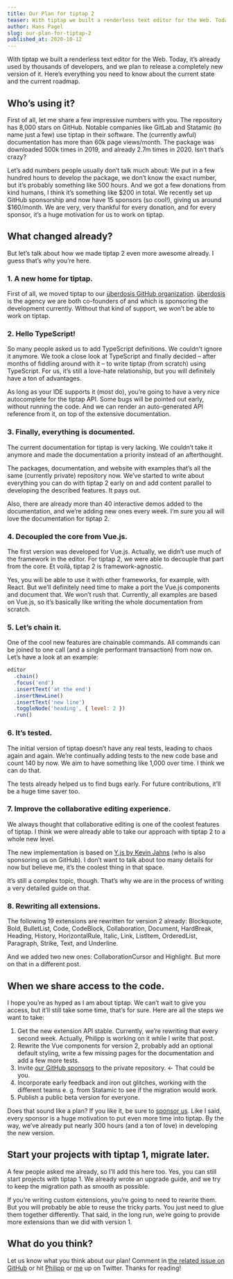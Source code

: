 ```yaml
---
title: Our Plan for tiptap 2
teaser: With tiptap we built a renderless text editor for the Web. Today, it’s already used by thousands of developers, and we plan to release a completely new version of it. Here’s everything you need to know about the current state and the current roadmap.
author: Hans Pagel
slug: our-plan-for-tiptap-2
published_at: 2020-10-12
---
```


With tiptap we built a renderless text editor for the Web. Today, it’s already used by thousands of developers, and we plan to release a completely new version of it. Here’s everything you need to know about the current state and the current roadmap.

## Who’s using it?
First of all, let me share a few impressive numbers with you. The repository has 8,000 stars on GitHub. Notable companies like GitLab and Statamic (to name just a few) use tiptap in their software. The (currently awful) documentation has more than 60k page views/month. The package was downloaded 500k times in 2019, and already 2.7m times in 2020. Isn’t that’s crazy?

Let’s add numbers people usually don’t talk much about: We put in a few hundred hours to develop the package, we don’t know the exact number, but it’s probably something like 500 hours. And we got a few donations from kind humans, I think it’s something like $200 in total. We recently set up GitHub sponsorship and now have 15 sponsors (so cool!), giving us around $160/month. We are very, very thankful for every donation, and for every sponsor, it’s a huge motivation for us to work on tiptap.

## What changed already?
But let’s talk about how we made tiptap 2 even more awesome already. I guess that’s why you’re here.

### 1. A new home for tiptap.
First of all, we moved tiptap to our [überdosis GitHub organization](https://github.com/ueberdosis). [überdosis](https://twitter.com/_ueberdosis) is the agency we are both co-founders of and which is sponsoring the development currently. Without that kind of support, we won’t be able to work on tiptap.

### 2. Hello TypeScript!
So many people asked us to add TypeScript definitions. We couldn’t ignore it anymore. We took a close look at TypeScript and finally decided – after months of fiddling around with it – to write tiptap (from scratch) using TypeScript. For us, it’s still a love-hate relationship, but you will definitely have a ton of advantages.

As long as your IDE supports it (most do), you’re going to have a very nice autocomplete for the tiptap API. Some bugs will be pointed out early, without running the code. And we can render an auto-generated API reference from it, on top of the extensive documentation.

### 3. Finally, everything is documented.
The current documentation for tiptap is very lacking. We couldn’t take it anymore and made the documentation a priority instead of an afterthought.

The packages, documentation, and website with examples that’s all the same (currently private) repository now. We’ve started to write about everything you can do with tiptap 2 early on and add content parallel to developing the described features. It pays out.

Also, there are already more than 40 interactive demos added to the documentation, and we’re adding new ones every week. I’m sure you all will love the documentation for tiptap 2.

### 4. Decoupled the core from Vue.js.
The first version was developed for Vue.js. Actually, we didn’t use much of the framework in the editor. For tiptap 2, we were able to decouple that part from the core. Et voilá, tiptap 2 is framework-agnostic.

Yes, you will be able to use it with other frameworks, for example, with React. But we’ll definitely need time to make a port the Vue.js components and document that. We won’t rush that. Currently, all examples are based on Vue.js, so it’s basically like writing the whole documentation from scratch.

### 5. Let’s chain it.
One of the cool new features are chainable commands. All commands can be joined to one call (and a single performant transaction) from now on. Let’s have a look at an example:

```js
editor
  .chain()
  .focus('end')
  .insertText('at the end')
  .insertNewLine()
  .insertText('new line')
  .toggleNode('heading', { level: 2 })
  .run()
 ```

### 6. It’s tested.
The initial version of tiptap doesn’t have any real tests, leading to chaos again and again. We’re continually adding tests to the new code base and count 140 by now. We aim to have something like 1,000 over time. I think we can do that.

The tests already helped us to find bugs early. For future contributions, it’ll be a huge time saver too.

### 7. Improve the collaborative editing experience.
We always thought that collaborative editing is one of the coolest features of tiptap. I think we were already able to take our approach with tiptap 2 to a whole new level.

The new implementation is based on [Y.js by Kevin Jahns](https://github.com/yjs/yjs) (who is also sponsoring us on GitHub). I don’t want to talk about too many details for now but believe me, it’s the coolest thing in that space.

It’s still a complex topic, though. That’s why we are in the process of writing a very detailed guide on that.

### 8. Rewriting all extensions.
The following 19 extensions are rewritten for version 2 already: Blockquote, Bold, BulletList, Code, CodeBlock, Collaboration, Document, HardBreak, Heading, History, HorizontalRule, Italic, Link, ListItem, OrderedList, Paragraph, Strike, Text, and Underline.

And we added two new ones: CollaborationCursor and Highlight. But more on that in a different post.

## When we share access to the code.
I hope you’re as hyped as I am about tiptap. We can’t wait to give you access, but it’ll still take some time, that’s for sure. Here are all the steps we want to take:

1. Get the new extension API stable. Currently, we’re rewriting that every second week. Actually, Philipp is working on it while I write that post.
2. Rewrite the Vue components for version 2, probably add an optional default styling, write a few missing pages for the documentation and add a few more tests.
3. Invite [our GitHub sponsors](https://github.com/sponsors/ueberdosis) to the private repository. ← That could be you.
4. Incorporate early feedback and iron out glitches, working with the different teams e. g. from Statamic to see if the migration would work.
5. Publish a public beta version for everyone.

Does that sound like a plan? If you like it, be sure to [sponsor us](https://github.com/sponsors/ueberdosis). Like I said, every sponsor is a huge motivation to put even more time into tiptap. By the way, we’ve already put nearly 300 hours (and a ton of love) in developing the new version.

## Start your projects with tiptap 1, migrate later.
A few people asked me already, so I’ll add this here too. Yes, you can still start projects with tiptap 1. We already wrote an upgrade guide, and we try to keep the migration path as smooth as possible.

If you’re writing custom extensions, you’re going to need to rewrite them. But you will probably be able to reuse the tricky parts. You just need to glue them together differently. That said, in the long run, we’re going to provide more extensions than we did with version 1.

## What do you think?
Let us know what you think about our plan! Comment in [the related issue on GitHub](https://github.com/ueberdosis/tiptap/issues/547) or hit [Philipp](https://twitter.com/_philippkuehn) or [me](https://twitter.com/hanspagel) up on Twitter. Thanks for reading!
